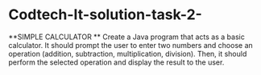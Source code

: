 # Codtech-It-solution-task-2-
**SIMPLE CALCULATOR **
Create a Java program that acts as a basic calculator. It should prompt the user to enter two numbers and choose an operation (addition, subtraction, multiplication, division). Then, it should perform the selected operation and display the result to the user.
